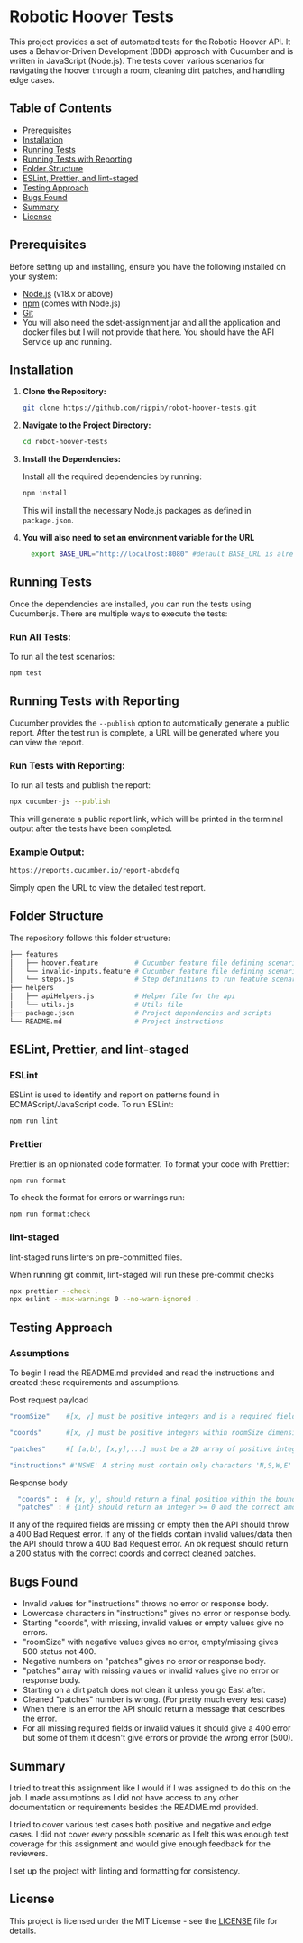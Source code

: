 # Robotic Hoover Tests

This project provides a set of automated tests for the Robotic Hoover API. It uses a Behavior-Driven Development (BDD) approach with Cucumber and is written in JavaScript (Node.js). The tests cover various scenarios for navigating the hoover through a room, cleaning dirt patches, and handling edge cases.

## Table of Contents

- [Prerequisites](#prerequisites)
- [Installation](#installation)
- [Running Tests](#running-tests)
- [Running Tests with Reporting](#running-tests-with-reporting)
- [Folder Structure](#folder-structure)
- [ESLint, Prettier, and lint-staged](#eslint-prettier-and-lint-staged)
- [Testing Approach](#testing-approach)
- [Bugs Found](#bugs-found)
- [Summary](#Summary)
- [License](#license)

## Prerequisites

Before setting up and installing, ensure you have the following installed on your system:

- [Node.js](https://nodejs.org/) (v18.x or above)
- [npm](https://www.npmjs.com/) (comes with Node.js)
- [Git](https://git-scm.com/)
- You will also need the sdet-assignment.jar and all the application and docker files but I will not provide that here. You should have the API Service up and running.

## Installation

1. **Clone the Repository:**

   ```bash
   git clone https://github.com/rippin/robot-hoover-tests.git
   ```

2. **Navigate to the Project Directory:**

   ```bash
   cd robot-hoover-tests
   ```

3. **Install the Dependencies:**

   Install all the required dependencies by running:

   ```bash
   npm install
   ```

   This will install the necessary Node.js packages as defined in `package.json`.

4. **You will also need to set an environment variable for the URL**

   ```bash
     export BASE_URL="http://localhost:8080" #default BASE_URL is already localhost so you don't actually need to set this unless you want to change the URL.
   ```

## Running Tests

Once the dependencies are installed, you can run the tests using Cucumber.js. There are multiple ways to execute the tests:

### Run All Tests:

To run all the test scenarios:

```bash
npm test
```

## Running Tests with Reporting

Cucumber provides the `--publish` option to automatically generate a public report. After the test run is complete, a URL will be generated where you can view the report.

### Run Tests with Reporting:

To run all tests and publish the report:

```bash
npx cucumber-js --publish
```

This will generate a public report link, which will be printed in the terminal output after the tests have been completed.

### Example Output:

```bash
https://reports.cucumber.io/report-abcdefg
```

Simply open the URL to view the detailed test report.

## Folder Structure

The repository follows this folder structure:

```bash
├── features
│   ├── hoover.feature         # Cucumber feature file defining scenarios
│   └── invalid-inputs.feature # Cucumber feature file defining scenarios
│   └── steps.js               # Step definitions to run feature scenarios
├── helpers
│   ├── apiHelpers.js          # Helper file for the api
│   └── utils.js               # Utils file
├── package.json               # Project dependencies and scripts
└── README.md                  # Project instructions
```

## ESLint, Prettier, and lint-staged

### ESLint

ESLint is used to identify and report on patterns found in ECMAScript/JavaScript code. To run ESLint:

```bash
npm run lint
```

### Prettier

Prettier is an opinionated code formatter. To format your code with Prettier:

```bash
npm run format
```

To check the format for errors or warnings run:

```bash
npm run format:check
```

### lint-staged

lint-staged runs linters on pre-committed files.

When running git commit, lint-staged will run these pre-commit checks

```bash
npx prettier --check .
npx eslint --max-warnings 0 --no-warn-ignored .
```

## Testing Approach

### Assumptions

To begin I read the README.md provided and read the instructions and created these requirements and assumptions.

Post request payload

```bash
"roomSize"    #[x, y] must be positive integers and is a required field

"coords"      #[x, y] must be positive integers within roomSize dimensions and is a required field

"patches"     #[ [a,b], [x,y],...] must be a 2D array of positive integers within the room dimensions, not a mandatory field (room can be clean)

"instructions" #'NSWE' A string must contain only characters 'N,S,W,E' and is required (could also make a case for making this optional if you just want to clean at starting position)
```

Response body

```bash
  "coords" :  # [x, y], should return a final position within the boundaries and correctly follows the instructions
  "patches" : # {int} should return an integer >= 0 and the correct amount of cleaned patches (can only be cleaned once)
```

If any of the required fields are missing or empty then the API should throw a 400 Bad Request error.
If any of the fields contain invalid values/data then the API should throw a 400 Bad Request error.
An ok request should return a 200 status with the correct coords and correct cleaned patches.

## Bugs Found

- Invalid values for "instructions" throws no error or response body.
- Lowercase characters in "instructions" gives no error or response body.
- Starting "coords", with missing, invalid values or empty values give no errors.
- "roomSize" with negative values gives no error, empty/missing gives 500 status not 400.
- Negative numbers on "patches" gives no error or response body.
- "patches" array with missing values or invalid values give no error or response body.
- Starting on a dirt patch does not clean it unless you go East after.
- Cleaned "patches" number is wrong. (For pretty much every test case)
- When there is an error the API should return a message that describes the error.
- For all missing required fields or invalid values it should give a 400 error but some of them it doesn't give errors or provide the wrong error (500).

## Summary

I tried to treat this assignment like I would if I was assigned to do this on the job. I made assumptions as I did not have access to any other documentation or requirements besides the README.md provided.

I tried to cover various test cases both positive and negative and edge cases. I did not cover every possible scenario as I felt this was enough test coverage for this assignment and would give enough feedback for the reviewers.

I set up the project with linting and formatting for consistency.

## License

This project is licensed under the MIT License - see the [LICENSE](LICENSE) file for details.
